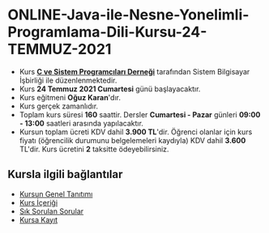 # ONLINE-Java-ile-Nesne-Yonelimli-Programlama-Dili-Kursu-24-TEMMUZ-2021


+ Kurs [__C ve Sistem Programcıları Derneği__](http://www.csystem.org/) tarafından Sistem Bilgisayar İşbirliği ile düzenlenmektedir.
+ Kurs __24 Temmuz 2021 Cumartesi__ günü başlayacaktır.
+ Kurs eğitmeni __Oğuz Karan__'dır.
+ Kurs gerçek zamanlıdır.
+ Toplam kurs süresi __160__ saattir. Dersler __Cumartesi - Pazar__ günleri __09:00 - 13:00__ saatleri arasında yapılacaktır.
+ Kursun toplam ücreti KDV dahil __3.900 TL__'dir. Öğrenci olanlar için kurs fiyatı (öğrencilik durumunu belgelemeleri kaydıyla) KDV dahil __3.600__ TL'dir. Kurs ücretini __2__ taksitte ödeyebilirsiniz.

## Kursla ilgili bağlantılar
+ [Kursun Genel Tanıtımı](https://github.com/CSD-1993/-ONLINE-Java-ile-Nesne-Yonelimli-Programlama-Dili-Kursu-24-TEMMUZ-2021/blob/main/kurs_tanitimi.md)
+ [Kurs İçeriği](https://github.com/CSD-1993/-ONLINE-Java-ile-Nesne-Yonelimli-Programlama-Dili-Kursu-24-TEMMUZ-2021/blob/main/kurs_icerigi.md)
+ [Sık Sorulan Sorular](https://github.com/CSD-1993/-ONLINE-Java-ile-Nesne-Yonelimli-Programlama-Dili-Kursu-24-TEMMUZ-2021/blob/main/sss.md)
+ [Kursa Kayıt](  https://us02web.zoom.us/meeting/register/tZIqc--tpzgiG9N0eLmTQkY-G-ga86uKeiqp)

